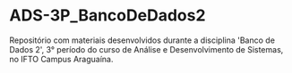 # ADS-3P_BancoDeDados2
Repositório com materiais desenvolvidos durante a disciplina 'Banco de Dados 2', 3° período do curso de Análise e Desenvolvimento de Sistemas, no IFTO Campus Araguaína.
